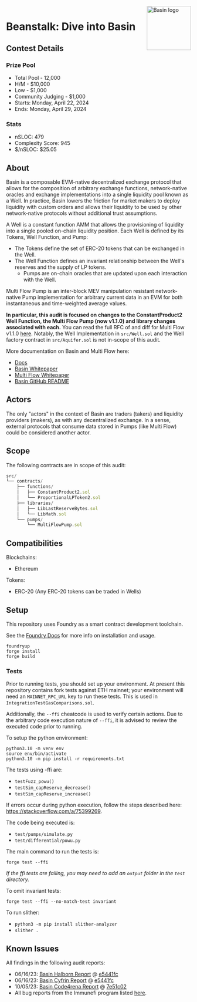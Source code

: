 <img src="https://github.com/BeanstalkFarms/Beanstalk-Brand-Assets/blob/main/basin/basin(green)-512x512.png" alt="Basin logo" align="right" width="120" />

# Beanstalk: Dive into Basin

## Contest Details

### Prize Pool

- Total Pool - 12,000
- H/M - $10,000
- Low - $1,000
- Community Judging - $1,000
- Starts: Monday, April 22, 2024
- Ends: Monday, April 29, 2024

### Stats

- nSLOC: 479
- Complexity Score: 945
- $/nSLOC: $25.05

## About

Basin is a composable EVM-native decentralized exchange protocol that allows for the composition of arbitrary exchange functions, network-native oracles and exchange implementations into a single liquidity pool known as a Well. In practice, Basin lowers the friction for market makers to deploy liquidity with custom orders and allows their liquidity to be used by other network-native protocols without additional trust assumptions.

A Well is a constant function AMM that allows the provisioning of liquidity into a single pooled on-chain liquidity position. Each Well is defined by its Tokens, Well Function, and Pump:

- The Tokens define the set of ERC-20 tokens that can be exchanged in the Well.
- The Well Function defines an invariant relationship between the Well's reserves and the supply of LP tokens.
  - Pumps are on-chain oracles that are updated upon each interaction with the Well.

Multi Flow Pump is an inter-block MEV manipulation resistant network-native Pump implementation for arbitrary current data in an EVM for both instantaneous and time-weighted average values.

**In particular, this audit is focused on changes to the ConstantProduct2 Well Function, the Multi Flow Pump (now v1.1.0) and library changes associated with each.** You can read the full RFC of and diff for Multi Flow v1.1.0 [here](https://github.com/BeanstalkFarms/Basin/pull/127). Notably, the Well Implementation in `src/Well.sol` and the Well factory contract in `src/Aquifer.sol` is not in-scope of this audit.

More documentation on Basin and Multi Flow here:

- [Docs](https://docs.basin.exchange/)
- [Basin Whitepaper](https://basin.exchange/basin.pdf)
- [Multi Flow Whitepaper](https://basin.exchange/multi-flow-pump.pdf)
- [Basin GitHub README](https://github.com/BeanstalkFarms/Basin)

## Actors

The only "actors" in the context of Basin are traders (takers) and liquidity providers (makers), as with any decentralized exchange. In a sense, external protocols that consume data stored in Pumps (like Multi Flow) could be considered another actor.

## Scope

The following contracts are in scope of this audit:

```js
src/
└── contracts/
    ├── functions/
    │   ├── ConstantProduct2.sol
    │   └── ProportionalLPToken2.sol
    ├── libraries/
    │   ├── LibLastReserveBytes.sol
    │   └── LibMath.sol
    └── pumps/
        └── MultiFlowPump.sol
```

## Compatibilities

Blockchains:

- Ethereum

Tokens:

- ERC-20 (Any ERC-20 tokens can be traded in Wells)

## Setup

This repository uses Foundry as a smart contract development toolchain.

See the [Foundry Docs](https://book.getfoundry.sh/) for more info on installation and usage.

```
foundryup
forge install
forge build
```

### Tests

Prior to running tests, you should set up your environment. At present this repository contains fork tests against ETH mainnet; your environment will need an `MAINNET_RPC_URL` key to run these tests. This is used in `IntegrationTestGasComparisons.sol`.

Additionally, the `--ffi` cheatcode is used to verify certain actions. Due to the arbitrary code execution nature of `--ffi`, it is advised to review the executed code prior to running.

To setup the python environment:

```
python3.10 -m venv env
source env/bin/activate
python3.10 -m pip install -r requirements.txt
```

The tests using -ffi are:

- `testFuzz_powu()`
- `testSim_capReserve_decrease()`
- `testSim_capReserve_increase()`

If errors occur during python execution, follow the steps described here: https://stackoverflow.com/a/75399269.

The code being executed is:

- `test/pumps/simulate.py`
- `test/differential/powu.py`

The main command to run the tests is:

`forge test --ffi`

_If the ffi tests are failing, you may need to add an `output` folder in the `test` directory._

To omit invariant tests:

`forge test --ffi --no-match-test invariant`

To run slither:

- `python3 -m pip install slither-analyzer`
- `slither .`

## Known Issues

All findings in the following audit reports:

- 06/16/23: [Basin Halborn Report](https://arweave.net/1IKi4iqRvu3qu_GdcLY4f3u9PgvOMvuRltU7AIXAEyA) @ [e5441fc](https://github.com/BeanstalkFarms/Basin/tree/e5441fc78f0fd4b77a898812d0fd22cb43a0af55)
- 06/16/23: [Basin Cyfrin Report](https://arweave.net/usT3ClfjHwpX32OXnh5De1aH79csX1PMoXJCghXBaps) @ [e5441fc](https://github.com/BeanstalkFarms/Basin/tree/e5441fc78f0fd4b77a898812d0fd22cb43a0af55)
- 10/05/23: [Basin Code4rena Report](https://code4rena.com/reports/2023-07-basin) @ [7e51c02](https://github.com/code-423n4/2023-07-basin/tree/7e51c025d32aff3f2456842c83cda66cda274d11)
- All bug reports from the Immunefi program listed [here](https://community.bean.money/bug-reports).
